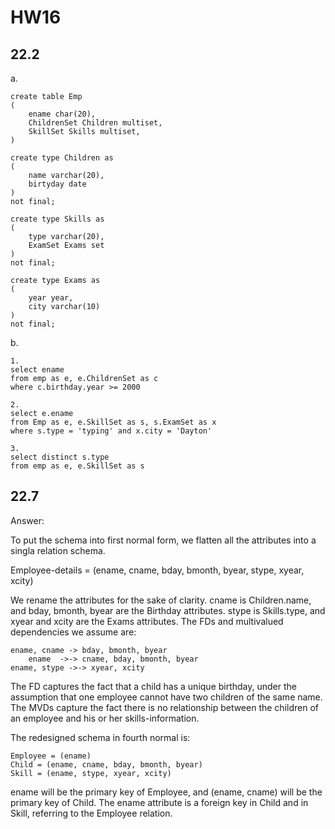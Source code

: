 # HW16

## 22.2

a.

```mysql
create table Emp
(
	ename char(20),
    ChildrenSet Children multiset,
    SkillSet Skills multiset, 
)

create type Children as
(
	name varchar(20),
    birtyday date
)
not final;

create type Skills as
(
	type varchar(20),
    ExamSet Exams set
)
not final;

create type Exams as
(
	year year,
    city varchar(10)
)
not final;
```

b.

```mysql
1.
select ename
from emp as e, e.ChildrenSet as c
where c.birthday.year >= 2000

2.
select e.ename
from Emp as e, e.SkillSet as s, s.ExamSet as x
where s.type = 'typing' and x.city = 'Dayton'

3.
select distinct s.type
from emp as e, e.SkillSet as s
```

## 22.7

Answer:

To put the schema into first normal form, we flatten all the attributes into a singla relation schema.

Employee-details = (ename, cname, bday, bmonth, byear, stype, xyear, xcity)

We rename the attributes for the sake of clarity. cname is Children.name, and bday, bmonth, byear are the Birthday attributes. stype is Skills.type, and xyear and xcity are the Exams attributes. The FDs and multivalued dependencies we assume are:

```mysql
ename, cname -> bday, bmonth, byear
	ename  ->-> cname, bday, bmonth, byear
ename, stype ->-> xyear, xcity
```

The FD captures the fact that a child has a unique birthday, under the assumption that one employee cannot have two children of the same name. The MVDs capture the fact there is no relationship between the children of an employee and his or her skills-information.

The redesigned schema in fourth normal is:

```mysql
Employee = (ename)
Child = (ename, cname, bday, bmonth, byear)
Skill = (ename, stype, xyear, xcity)
```

ename will be the primary key of Employee, and (ename, cname) will be the primary key of Child. The ename attribute is a foreign key in Child and in Skill, referring to the Employee relation.